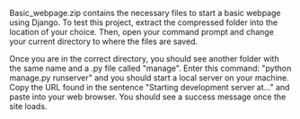 Basic_webpage.zip contains the necessary files to start a basic webpage using Django. 
To test this project, extract the compressed folder into the location of your choice. Then,
open your command prompt and change your current directory to where the files are saved.

Once you are in the correct directory, you should see another folder with the same name and 
a .py file called "manage". Enter this command: "python manage.py runserver" and you should 
start a local server on your machine. Copy the URL found in the sentence "Starting
development server at..." and paste into your web browser. You should see a success message once
the site loads. 


